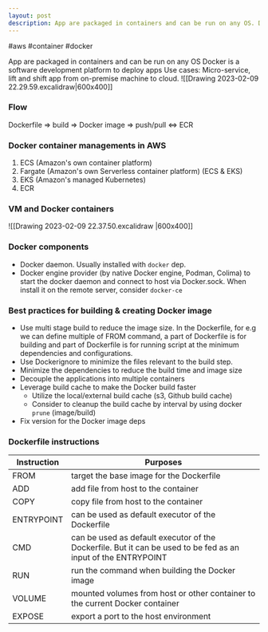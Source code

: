 ```yaml
---
layout: post
description: App are packaged in containers and can be run on any OS. Docker is a software development platform to deploy apps
---
```

#aws #container #docker

App are packaged in containers and can be run on any OS
Docker is a software development platform to deploy apps
Use cases: Micro-service, lift and shift app from on-premise machine to cloud.
![[Drawing 2023-02-09 22.29.59.excalidraw|600x400]]

### Flow
Dockerfile => build => Docker image => push/pull <=> ECR

### Docker container managements in AWS
1. ECS (Amazon's own container platform)
2. Fargate  (Amazon's own Serverless container platform) (ECS & EKS)
3. EKS (Amazon's managed Kubernetes)
4. ECR

### VM and Docker containers
![[Drawing 2023-02-09 22.37.50.excalidraw |600x400]]

### Docker components
- Docker daemon. Usually installed with `docker` dep.
- Docker engine provider (by native Docker engine, Podman, Colima) to start the docker daemon and connect to host via Docker.sock. When install it on the remote server, consider `docker-ce`
### Best practices for building & creating Docker image
- Use multi stage build to reduce the image size. In the Dockerfile, for e.g we can define multiple of FROM command, a part of Dockerfile is for building and part of Dockerfile is for running script at the minimum dependencies and configurations.
- Use Dockerignore to minimize the files relevant to the build step.
- Minimize the dependencies to reduce the build time and image size
- Decouple the applications into multiple containers
- Leverage build cache to make the Docker build faster
  - Utilize the local/external build cache (s3, Github build cache)
  - Consider to cleanup the build cache by interval by using docker `prune` (image/build)
- Fix version for the Docker image deps

### Dockerfile instructions

| Instruction | Purposes                                                                                                      |
| ----------- | ------------------------------------------------------------------------------------------------------------- |
| FROM        | target the base image for the Dockerfile                                                                      |
| ADD         | add file from host to the container                                                                           |
| COPY        | copy file from host to the container                                                                          |
| ENTRYPOINT  | can be used as default executor of the Dockerfile                                                             |
| CMD         | can be used as default executor of the Dockerfile. But it can be used to be fed as an input of the ENTRYPOINT |
| RUN         | run the command when building the Docker image                                                                |
| VOLUME      | mounted volumes from host or other container to the current Docker container                                  |
| EXPOSE      | export a port to the host environment                                                                         |



